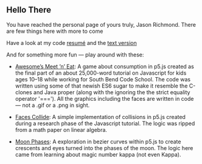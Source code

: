 ## Hello There

You have reached the personal page of yours truly, Jason Richmond. There are few things here with more to come

Have a look at my code [resumé](resume.html) and the [text version](text-resume.html)

And for something more fun — play around with these:

* [Awesome’s Meet ’n’ Eat](https://editor.p5js.org/counternote/sketches/QFJWkwokI): A game about consumption in p5.js created as the final part of an about 25,000-word tutorial on Javascript for kids ages 10–18 while working for South Bend Code School. The code was written using some of that newish ES6 sugar to make it resemble the C-clones and Java proper (along with the ignoring the the strict equality operator '==='). All the graphics including the faces are written in code — not a .gif or a .png in sight.
  
* [Faces Collide](https://editor.p5js.org/counternote/sketches/sTdxjpT5k): A simple implementation of collisions in p5.js created during a research phase of the Javascript tutorial. The logic was ripped from a math paper on linear algebra.
  
* [Moon Phases](https://editor.p5js.org/counternote/sketches/cz1dAjMmn): A exploration in bezier curves within p5.js to create crescents and eyes turned into the phases of the moon. The logic here came from learning about magic number kappa (not even Kappa).
